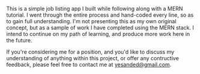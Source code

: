 This is a simple job listing app I built while following along with a MERN tutorial.
I went through the entire process and hand-coded every line, so as to gain full understanding.
I'm not presenting this as my own original concept, but as a sample of work I have completed using the MERN stack.
I intend to continue on my path of learning, and produce more work here in the future.

If you're considering me for a position, and you'd like to discuss my understanding of anything within this project, or offer any contructive feedback, please feel free to contact me at yesanded@gmail.com.

